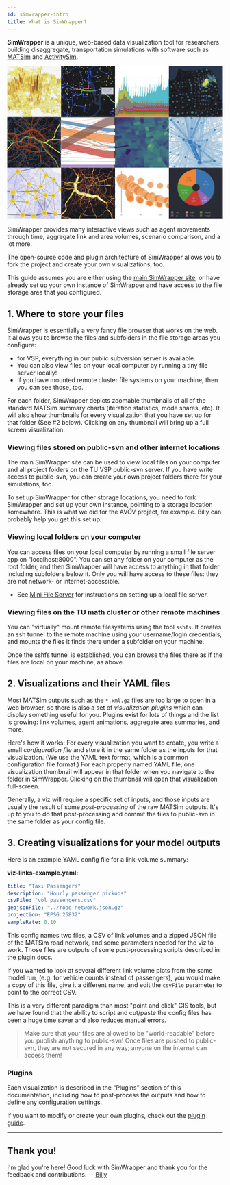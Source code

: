 ```yaml
---
id: simwrapper-intro
title: What is SimWrapper?
---
```


**SimWrapper** is a unique, web-based data visualization tool for researchers building disaggregate, transportation simulations with software such as [MATSim](https://matsim.org) and [ActivitySim](https://activitysim.github.io).

![SimWrapper banner](assets/simwrapper-scrnshot-collage.jpg)

SimWrapper provides many interactive views such as agent movements through time, aggregate link and area volumes, scenario comparison, and a lot more.

The open-source code and plugin architecture of SimWrapper allows you to fork the project and create your own visualizations, too.

This guide assumes you are either using the [main SimWrapper site](https://simwrapper.github.io), or have already set up your own instance of SimWrapper and have access to the file storage area that you configured.

## 1. Where to store your files

SimWrapper is essentially a very fancy file browser that works on the web. It allows you to browse the files and subfolders in the file storage areas you configure:

- for VSP, everything in our public subversion server is available.
- You can also view files on your local computer by running a tiny file server locally!
- If you have mounted remote cluster file systems on your machine, then you can see those, too.

For each folder, SimWrapper depicts zoomable thumbnails of all of the standard MATSim summary charts (iteration statistics, mode shares, etc). It will also show thumbnails for every visualization that you have set up for that folder (See #2 below). Clicking on any thumbnail will bring up a full screen visualization.

### Viewing files stored on public-svn and other internet locations

The main SimWrapper site can be used to view local files on your computer and all project folders on the TU VSP public-svn server. If you have write access to public-svn, you can create your own project folders there for your simulations, too.

To set up SimWrapper for other storage locations, you need to fork SimWrapper and set up your own instance, pointing to a storage location somewhere. This is what we did for the AVÖV project, for example. Billy can probably help you get this set up.

### Viewing local folders on your computer

You can access files on your local computer by running a small file server app on "localhost:8000". You can set any folder on your computer as the root folder, and then SimWrapper will have access to anything in that folder including subfolders below it. Only you will have access to these files: they are not network- or internet-accessible.

- See [Mini File Server](mini-file-server) for instructions on setting up a local file server.

### Viewing files on the TU math cluster or other remote machines

You can "virtually" mount remote filesystems using the tool `sshfs`. It creates an ssh tunnel to the remote machine using your username/login credentials, and mounts the files it finds there under a subfolder on your machine.

Once the sshfs tunnel is established, you can browse the files there as if the files are local on your machine, as above.

## 2. Visualizations and their YAML files

Most MATSim outputs such as the `*.xml.gz` files are too large to open in a web browser, so there is also a set of _visualization plugins_ which can display something useful for you. Plugins exist for lots of things and the list is growing: link volumes, agent animations, aggregate area summaries, and more.

Here's how it works: For every visualization you want to create, you write a small _configuration file_ and store it in the same folder as the inputs for that visualization. (We use the YAML text format, which is a common configuration file format.) For each properly named YAML file, one visualization thumbnail will appear in that folder when you navigate to the folder in SimWrapper. Clicking on the thumbnail will open that visualization full-screen.

Generally, a viz will require a specific set of inputs, and those inputs are usually the result of some _post-processing_ of the raw MATSim outputs. It's up to you to do that post-processing and commit the files to public-svn in the same folder as your config file.

## 3. Creating visualizations for your model outputs

Here is an example YAML config file for a link-volume summary:

**viz-links-example.yaml:**

```yaml
title: "Taxi Passengers"
description: "Hourly passenger pickups"
csvFile: "vol_passengers.csv"
geojsonFile: "../road-network.json.gz"
projection: "EPSG:25832"
sampleRate: 0.10
```

This config names two files, a CSV of link volumes and a zipped JSON file of the MATSim road network, and some parameters needed for the viz to work. Those files are outputs of some post-processing scripts described in the plugin docs.

If you wanted to look at several different link volume plots from the same model run, (e.g. for vehicle counts instead of passengers), you would make a copy of this file, give it a different name, and edit the `csvFile` parameter to point to the correct CSV.

This is a very different paradigm than most "point and click" GIS tools, but we have found that the ability to script and cut/paste the config files has been a huge time saver and also reduces manual errors.

> Make sure that your files are allowed to be "world-readable" before you publish anything to public-svn! Once files are pushed to public-svn, they are not secured in any way; anyone on the internet can access them!

### Plugins

Each visualization is described in the "Plugins" section of this documentation, including how to post-process the outputs and how to define any configuration settings.

If you want to modify or create your own plugins, check out the [plugin guide](writing-plugins).

---

## Thank you!

I'm glad you're here! Good luck with SimWrapper and thank you for the feedback and contributions. -- [Billy](https://github.com/billyc)
